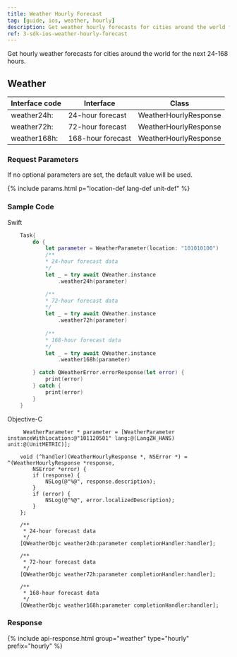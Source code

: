 ```yaml
---
title: Weather Hourly Forecast
tag: [guide, ios, weather, hourly]
description: Get weather hourly forecasts for cities around the world for the next 24-168 hours.
ref: 3-sdk-ios-weather-hourly-forecast
---
```


Get hourly weather forecasts for cities around the world for the next 24-168 hours.

## Weather

| Interface code  | Interface         | Class            |
| --------------- | ----------------- | ---------------- |
| weather24h:  | 24-hour forecast  | WeatherHourlyResponse |
| weather72h:  | 72-hour forecast  | WeatherHourlyResponse |
| weather168h: | 168-hour forecast | WeatherHourlyResponse |

### Request Parameters

If no optional parameters are set, the default value will be used.

{% include params.html p="location-def lang-def unit-def" %}

### Sample Code

Swift

```swift
    Task{
        do {
            let parameter = WeatherParameter(location: "101010100")
            /**
            * 24-hour forecast data
            */
            let _ = try await QWeather.instance
                .weather24h(parameter)

            /**
            * 72-hour forecast data
            */
            let _ = try await QWeather.instance
                .weather72h(parameter)
            
            /**
            * 168-hour forecast data
            */
            let _ = try await QWeather.instance
                .weather168h(parameter)

        } catch QWeatherError.errorResponse(let error) {
            print(error)
        } catch {
            print(error)
        }
    }
```

Objective-C

```objc
     WeatherParameter * parameter = [WeatherParameter instanceWithLocation:@"101120501" lang:@(LangZH_HANS) unit:@(UnitMETRIC)];
    
    void (^handler)(WeatherHourlyResponse *, NSError *) = ^(WeatherHourlyResponse *response,
        NSError *error) {
        if (response) {
            NSLog(@"%@", response.description);
        }
        if (error) {
            NSLog(@"%@", error.localizedDescription);
        }
    };

    /**
     * 24-hour forecast data
     */
    [QWeatherObjc weather24h:parameter completionHandler:handler];

    /**
     * 72-hour forecast data
     */
    [QWeatherObjc weather72h:parameter completionHandler:handler];
    
    /**
     * 168-hour forecast data
     */
    [QWeatherObjc weather168h:parameter completionHandler:handler];
```

### Response

{% include api-response.html group="weather" type="hourly" prefix="hourly" %}
